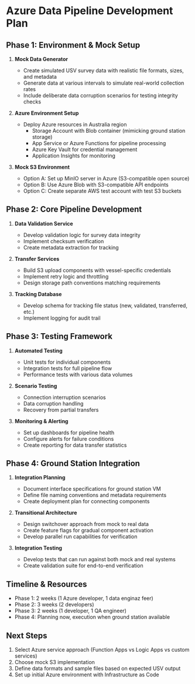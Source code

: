 # Azure Data Pipeline Development Plan

## Phase 1: Environment & Mock Setup
1. **Mock Data Generator**
   - Create simulated USV survey data with realistic file formats, sizes, and metadata
   - Generate data at various intervals to simulate real-world collection rates
   - Include deliberate data corruption scenarios for testing integrity checks

2. **Azure Environment Setup**
   - Deploy Azure resources in Australia region
     - Storage Account with Blob container (mimicking ground station storage)
     - App Service or Azure Functions for pipeline processing
     - Azure Key Vault for credential management
     - Application Insights for monitoring

3. **Mock S3 Environment**
   - Option A: Set up MinIO server in Azure (S3-compatible open source)
   - Option B: Use Azure Blob with S3-compatible API endpoints
   - Option C: Create separate AWS test account with test S3 buckets

## Phase 2: Core Pipeline Development
1. **Data Validation Service**
   - Develop validation logic for survey data integrity
   - Implement checksum verification
   - Create metadata extraction for tracking

2. **Transfer Services**
   - Build S3 upload components with vessel-specific credentials
   - Implement retry logic and throttling
   - Design storage path conventions matching requirements

3. **Tracking Database**
   - Develop schema for tracking file status (new, validated, transferred, etc.)
   - Implement logging for audit trail

## Phase 3: Testing Framework
1. **Automated Testing**
   - Unit tests for individual components
   - Integration tests for full pipeline flow
   - Performance tests with various data volumes

2. **Scenario Testing**
   - Connection interruption scenarios
   - Data corruption handling
   - Recovery from partial transfers

3. **Monitoring & Alerting**
   - Set up dashboards for pipeline health
   - Configure alerts for failure conditions
   - Create reporting for data transfer statistics

## Phase 4: Ground Station Integration
1. **Integration Planning**
   - Document interface specifications for ground station VM
   - Define file naming conventions and metadata requirements
   - Create deployment plan for connecting components

2. **Transitional Architecture**
   - Design switchover approach from mock to real data
   - Create feature flags for gradual component activation
   - Develop parallel run capabilities for verification

3. **Integration Testing**
   - Develop tests that can run against both mock and real systems
   - Create validation suite for end-to-end verification

## Timeline & Resources
- Phase 1: 2 weeks (1 Azure developer, 1 data enginaz feer)
- Phase 2: 3 weeks (2 developers)
- Phase 3: 2 weeks (1 developer, 1 QA engineer)
- Phase 4: Planning now, execution when ground station available

## Next Steps
1. Select Azure service approach (Function Apps vs Logic Apps vs custom services)
2. Choose mock S3 implementation
3. Define data formats and sample files based on expected USV output
4. Set up initial Azure environment with Infrastructure as Code